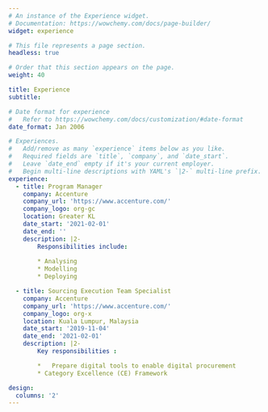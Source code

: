 ```yaml
---
# An instance of the Experience widget.
# Documentation: https://wowchemy.com/docs/page-builder/
widget: experience

# This file represents a page section.
headless: true

# Order that this section appears on the page.
weight: 40

title: Experience
subtitle:

# Date format for experience
#   Refer to https://wowchemy.com/docs/customization/#date-format
date_format: Jan 2006

# Experiences.
#   Add/remove as many `experience` items below as you like.
#   Required fields are `title`, `company`, and `date_start`.
#   Leave `date_end` empty if it's your current employer.
#   Begin multi-line descriptions with YAML's `|2-` multi-line prefix.
experience:
  - title: Program Manager
    company: Accenture
    company_url: 'https://www.accenture.com/'
    company_logo: org-gc
    location: Greater KL
    date_start: '2021-02-01'
    date_end: ''
    description: |2-
        Responsibilities include:
        
        * Analysing
        * Modelling
        * Deploying

  - title: Sourcing Execution Team Specialist
    company: Accenture
    company_url: 'https://www.accenture.com/'
    company_logo: org-x
    location: Kuala Lumpur, Malaysia
    date_start: '2019-11-04'
    date_end: '2021-02-01'
    description: |2-
        Key responsibilities :

        *	Prepare digital tools to enable digital procurement
        * Category Excellence (CE) Framework

design:
  columns: '2'
---
```

